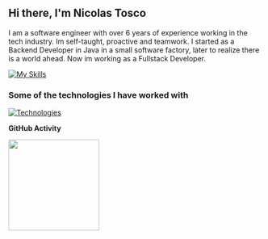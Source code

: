 ## Hi there, I'm Nicolas Tosco
I am a software engineer with over 6 years of experience working in the tech industry. Im self-taught, proactive and teamwork.
I started as a Backend Developer in Java in a small software factory, later to realize there is a world ahead.
Now im working as a Fullstack Developer.

[![My Skills](https://skillicons.dev/icons?i=html,css,scss,js,typescript,java,kotlin,go&theme=light)](https://skillicons.dev)

### Some of the technologies I have worked with

[![Technologies](https://skillicons.dev/icons?i=nodejs,react,angular,nextjs,remix,mysql,graphql,postgres,spring,mongodb,docker,git,styledcomponents,&theme=light)](https://skillicons.dev)

**GitHub Activity**
<p>
<a href="https://github.com/ntosco">
  <img height="180em" src="https://github-readme-stats-eight-theta.vercel.app/api?username=ntosco&show_icons=true&theme=react&include_all_commits=true&count_private=true"/>
</a>
</p>
